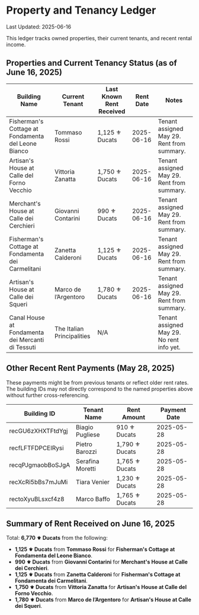 # Property and Tenancy Ledger

Last Updated: 2025-06-16

This ledger tracks owned properties, their current tenants, and recent rental income.

## Properties and Current Tenancy Status (as of June 16, 2025)

| Building Name                                       | Current Tenant             | Last Known Rent Received | Rent Date  | Notes                                      |
|-----------------------------------------------------|----------------------------|--------------------------|------------|--------------------------------------------|
| Fisherman's Cottage at Fondamenta del Leone Bianco  | Tommaso Rossi              | 1,125 ⚜️ Ducats          | 2025-06-16 | Tenant assigned May 29. Rent from summary. |
| Artisan's House at Calle del Forno Vecchio          | Vittoria Zanatta           | 1,750 ⚜️ Ducats          | 2025-06-16 | Tenant assigned May 29. Rent from summary. |
| Merchant's House at Calle dei Cerchieri             | Giovanni Contarini         | 990 ⚜️ Ducats            | 2025-06-16 | Tenant assigned May 29. Rent from summary. |
| Fisherman's Cottage at Fondamenta dei Carmelitani   | Zanetta Calderoni          | 1,125 ⚜️ Ducats          | 2025-06-16 | Tenant assigned May 29. Rent from summary. |
| Artisan's House at Calle dei Squeri                 | Marco de l’Argentoro       | 1,780 ⚜️ Ducats          | 2025-06-16 | Tenant assigned May 29. Rent from summary. |
| Canal House at Fondamenta dei Mercanti di Tessuti   | The Italian Principalities | N/A                      |            | Tenant assigned May 29. No rent info yet.  |

## Other Recent Rent Payments (May 28, 2025)

These payments might be from previous tenants or reflect older rent rates. The building IDs may not directly correspond to the named properties above without further cross-referencing.

| Building ID         | Tenant Name      | Rent Amount      | Payment Date |
|---------------------|------------------|------------------|--------------|
| recGU6zXHXTFtdYgj   | Biagio Pugliese  | 910 ⚜️ Ducats    | 2025-05-28   |
| recfLFTFDPCEIRysi   | Pietro Barozzi   | 1,790 ⚜️ Ducats  | 2025-05-28   |
| recqPJgmaobBoSJgA   | Serafina Moretti | 1,765 ⚜️ Ducats  | 2025-05-28   |
| recXcRi5bBs7mJuMi   | Tiara Venier     | 1,230 ⚜️ Ducats  | 2025-05-28   |
| rectoXyuBLsxcf4z8   | Marco Baffo      | 1,765 ⚜️ Ducats  | 2025-05-28   |

## Summary of Rent Received on June 16, 2025

Total: **6,770 ⚜️ Ducats** from the following:
- **1,125 ⚜️ Ducats** from **Tommaso Rossi** for **Fisherman's Cottage at Fondamenta del Leone Bianco**.
- **990 ⚜️ Ducats** from **Giovanni Contarini** for **Merchant's House at Calle dei Cerchieri**.
- **1,125 ⚜️ Ducats** from **Zanetta Calderoni** for **Fisherman's Cottage at Fondamenta dei Carmelitani**.
- **1,750 ⚜️ Ducats** from **Vittoria Zanatta** for **Artisan's House at Calle del Forno Vecchio**.
- **1,780 ⚜️ Ducats** from **Marco de l’Argentoro** for **Artisan's House at Calle dei Squeri**.
